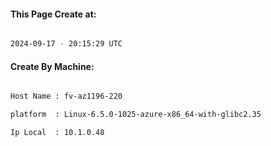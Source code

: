 
   
#### This Page Create at:

```bash

2024-09-17 - 20:15:29 UTC

```

#### Create By Machine:

```bash

Host Name : fv-az1196-220

platform  : Linux-6.5.0-1025-azure-x86_64-with-glibc2.35

Ip Local  : 10.1.0.48

```

